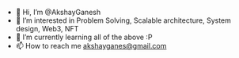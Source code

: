 - 👋 Hi, I’m @AkshayGanesh
- 👀 I’m interested in Problem Solving, Scalable architecture, System design, Web3, NFT
- 🌱 I’m currently learning all of the above :P
- 📫 How to reach me akshayganes@gmail.com
<!---
AkshayGanesh/AkshayGanesh is a ✨ special ✨ repository because its `README.md` (this file) appears on your GitHub profile.
You can click the Preview link to take a look at your changes.
--->
